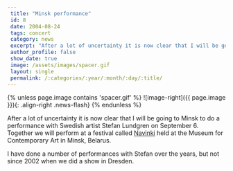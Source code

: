 ```yaml
---
 title: "Minsk performance"
 id: 8
 date: 2004-08-24
 tags: concert
 category: news
 excerpt: "After a lot of uncertainty it is now clear that I will be going to Minsk to do a performance with Swedish artist Stefan Lundgren on September 6. Together we will perform at a festival called Navinki h..."
 author_profile: false
 show_date: true
 image: /assets/images/spacer.gif
 layout: single
 permalink: /:categories/:year/:month/:day/:title/
---
```

{% unless page.image contains 'spacer.gif' %}
   ![image-right]({{ page.image }}){: .align-right .news-flash}
{% endunless %}

After a lot of uncertainty it is now clear that I will be going to Minsk to do a performance with Swedish artist Stefan Lundgren on September 6. Together we will perform at a festival called <a href="http://navinki.smufsa.nu/2004/index_en.htm">Navinki</a> held at the Museum for Contemporary Art in Minsk, Belarus.

I have done a number of performances with Stefan over the years, but not since 2002 when we did a show in Dresden.

